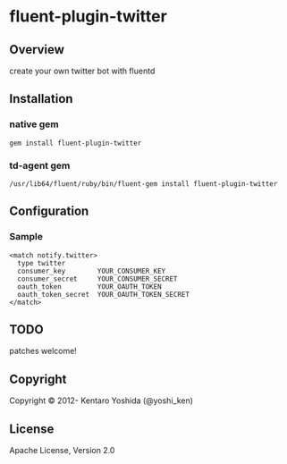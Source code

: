 fluent-plugin-twitter
=====================

## Overview
create your own twitter bot with fluentd

## Installation

### native gem

`````
gem install fluent-plugin-twitter
`````

### td-agent gem
`````
/usr/lib64/fluent/ruby/bin/fluent-gem install fluent-plugin-twitter
`````

## Configuration

### Sample
`````
<match notify.twitter>
  type twitter
  consumer_key        YOUR_CONSUMER_KEY
  consumer_secret     YOUR_CONSUMER_SECRET
  oauth_token         YOUR_OAUTH_TOKEN
  oauth_token_secret  YOUR_OAUTH_TOKEN_SECRET
</match>
`````

## TODO
patches welcome!

## Copyright

Copyright © 2012- Kentaro Yoshida (@yoshi_ken)

## License

Apache License, Version 2.0
